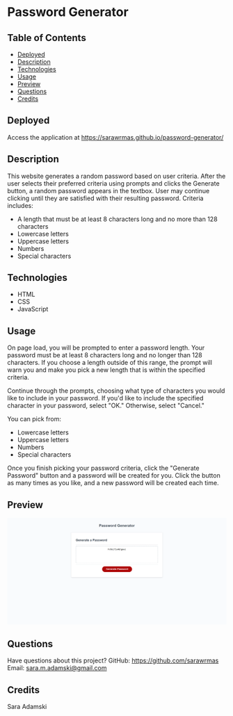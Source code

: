 # Password Generator

## Table of Contents
* [Deployed](#deployed)
* [Description](#description)
* [Technologies](#technologies)
* [Usage](#usage)
* [Preview](#preview)
* [Questions](#questions)
* [Credits](#credits)

## Deployed
Access the application at https://sarawrmas.github.io/password-generator/

## Description
This website generates a random password based on user criteria. After the user selects their preferred criteria using prompts and clicks the Generate button, a random password appears in the textbox. User may continue clicking until they are satisfied with their resulting password. Criteria includes:
* A length that must be at least 8 characters long and no more than 128 characters
* Lowercase letters
* Uppercase letters
* Numbers
* Special characters

## Technologies
* HTML
* CSS
* JavaScript

## Usage
On page load, you will be prompted to enter a password length. Your password must be at least 8 characters long and no longer than 128 characters. If you choose a length outside of this range, the prompt will warn you and make you pick a new length that is within the specified criteria.

Continue through the prompts, choosing what type of characters you would like to include in your password. If you'd like to include the specified character in your password, select "OK." Otherwise, select "Cancel."

You can pick from:
* Lowercase letters
* Uppercase letters
* Numbers
* Special characters

Once you finish picking your password criteria, click the "Generate Password" button and a password will be created for you. Click the button as many times as you like, and a new password will be created each time.

## Preview
!["screenshot of the webpage"](assets/images/screenshot.png)

## Questions
Have questions about this project?
GitHub: https://github.com/sarawrmas
Email: sara.m.adamski@gmail.com

## Credits
Sara Adamski